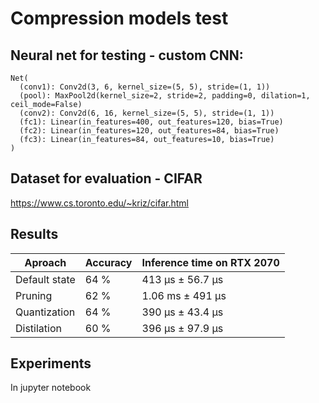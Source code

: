 # Compression models test

## Neural net for testing - custom CNN:
```
Net(
  (conv1): Conv2d(3, 6, kernel_size=(5, 5), stride=(1, 1))
  (pool): MaxPool2d(kernel_size=2, stride=2, padding=0, dilation=1, ceil_mode=False)
  (conv2): Conv2d(6, 16, kernel_size=(5, 5), stride=(1, 1))
  (fc1): Linear(in_features=400, out_features=120, bias=True)
  (fc2): Linear(in_features=120, out_features=84, bias=True)
  (fc3): Linear(in_features=84, out_features=10, bias=True)
)
```

## Dataset for evaluation - CIFAR
https://www.cs.toronto.edu/~kriz/cifar.html

## Results

| Aproach       | Accuracy | Inference time on RTX 2070 |
|---------------|----------|----------------------------|
| Default state | 64 %     | 413 µs ± 56.7 µs           |
| Pruning       | 62 %     | 1.06 ms ± 491 µs           |
| Quantization  | 64 %     | 390 µs ± 43.4 µs           |
| Distilation   | 60 %     | 396 µs ± 97.9 µs           |


## Experiments

In jupyter notebook

